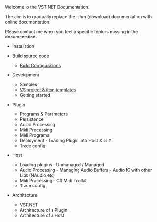 Welcome to the VST.NET Documentation.

The aim is to gradually replace the .chm (download) documentation with online documentation. 

Please contact me when you feel a specific topic is missing in the documentation.

* Installation
* Build source code
	* [Build Configurations](Build-Configurations)
* Development
	* Samples
	* [VS project & item templates](VS-project-&-item-templates)
	* Getting started

* Plugin
	* Programs & Parameters
	* Persistence
	* Audio Processing
	* Midi Processing
	* Midi Programs
	* Deployment  - Loading Plugin into Host X or Y
	* Trace config

* Host
	* Loading plugins  -  Unmanaged / Managed
	* Audio Processing - Managing Audio Buffers - Audio IO with other Libs (NAudio etc)
	* Midi Processing - C# Midi Toolkit
	* Trace config

* Architecture
	* VST.NET
	* Architecture of a Plugin
	* Architecture of a Host